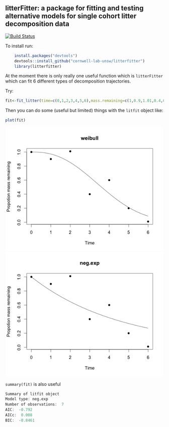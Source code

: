 ## litterFitter: a package for fitting and testing alternative models for single cohort litter decomposition data


[![Build Status](https://travis-ci.org/cornwell-lab-unsw/litterfitter.png?branch=master)](https://travis-ci.org/cornwell-lab-unsw/litterfitter)


To install run:

```r
	install.packages("devtools")
	devtools::install_github("cornwell-lab-unsw/litterfitter")
	library(litterfitter)
```

At the moment there is only really one useful function which is `litterFitter` which can fit 6 different types of decomposition trajectories.  

Try:

```r
fit<-fit_litter(time=c(0,1,2,3,4,5,6),mass.remaining=c(1,0.9,1.01,0.4,0.6,0.2,0.01),model="weibull",iters=1000)
```

Then you can do some (useful but limited) things with the `litfit` object like:

```r
plot(fit)
```

![weibull.png](weibull.png)
![neg.exp.png](neg.exp.png)

`summary(fit)` is also useful

```r
Summary of litfit object
Model type: neg.exp 
Number of observations:  7 
AIC:  -0.792 
AICc:  0.008 
BIC:  -0.8461 
```




